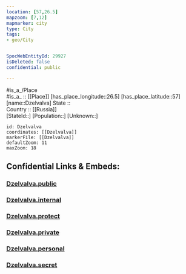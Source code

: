 ```yaml
---
location: [57,26.5] 
mapzoom: [7,12] 
mapmarker: city 
type: City
tags:
- geo/City


SpocWebEntityId: 29927
isDeleted: false
confidential: public

---
```

#is_a_/Place  
#is_a_ :: [[Place]] 
[has_place_longitude::26.5] 
[has_place_latitude::57] 
[name::Dzelvalva] 
State ::  
Country :: [[Russia]]  
[StateId::] 
[Population::] 
[Unknown::] 


```leaflet
id: Dzelvalva
coordinates: [[Dzelvalva]] 
markerFile: [[Dzelvalva]] 
defaultZoom: 11 
maxZoom: 18
```


## Confidential Links & Embeds: 

### [Dzelvalva.public](/_public/\Earth\Continent\Europe\Europe~North\Latvia\Regions~Latvia\Vidzeme\counties~Vidzeme\Madona\CityDzelvalva.public.md) 

### [Dzelvalva.internal](/_internal/\Earth\Continent\Europe\Europe~North\Latvia\Regions~Latvia\Vidzeme\counties~Vidzeme\Madona\CityDzelvalva.internal.md) 

### [Dzelvalva.protect](/_protect/\Earth\Continent\Europe\Europe~North\Latvia\Regions~Latvia\Vidzeme\counties~Vidzeme\Madona\CityDzelvalva.protect.md) 

### [Dzelvalva.private](/_private/\Earth\Continent\Europe\Europe~North\Latvia\Regions~Latvia\Vidzeme\counties~Vidzeme\Madona\CityDzelvalva.private.md) 

### [Dzelvalva.personal](/_personal/\Earth\Continent\Europe\Europe~North\Latvia\Regions~Latvia\Vidzeme\counties~Vidzeme\Madona\CityDzelvalva.personal.md) 

### [Dzelvalva.secret](/_secret/\Earth\Continent\Europe\Europe~North\Latvia\Regions~Latvia\Vidzeme\counties~Vidzeme\Madona\CityDzelvalva.secret.md)


